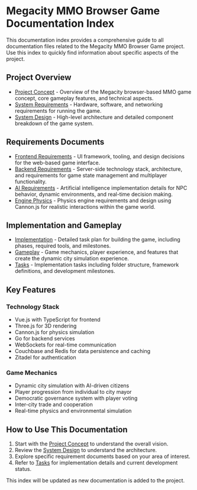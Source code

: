 # Megacity MMO Browser Game Documentation Index

This documentation index provides a comprehensive guide to all documentation files related to the Megacity MMO Browser Game project. Use this index to quickly find information about specific aspects of the project.

## Project Overview

- [Project Concept](project.md) - Overview of the Megacity browser-based MMO game concept, core gameplay features, and technical aspects.
- [System Requirements](system-requirements.md) - Hardware, software, and networking requirements for running the game.
- [System Design](system-design.md) - High-level architecture and detailed component breakdown of the game system.

## Requirements Documents

- [Frontend Requirements](frontend-requirements.md) - UI framework, tooling, and design decisions for the web-based game interface.
- [Backend Requirements](backend-requirements.md) - Server-side technology stack, architecture, and requirements for game state management and multiplayer functionality.
- [AI Requirements](ai-requirements.md) - Artificial intelligence implementation details for NPC behavior, dynamic environments, and real-time decision making.
- [Engine Physics](engine-physics.md) - Physics engine requirements and design using Cannon.js for realistic interactions within the game world.

## Implementation and Gameplay

- [Implementation](implementation.md) - Detailed task plan for building the game, including phases, required tools, and milestones.
- [Gameplay](gameplay.md) - Game mechanics, player experience, and features that create the dynamic city simulation experience.
- [Tasks](tasks.md) - Implementation tasks including folder structure, framework definitions, and development milestones.

## Key Features

### Technology Stack
- Vue.js with TypeScript for frontend
- Three.js for 3D rendering
- Cannon.js for physics simulation
- Go for backend services
- WebSockets for real-time communication
- Couchbase and Redis for data persistence and caching
- Zitadel for authentication

### Game Mechanics
- Dynamic city simulation with AI-driven citizens
- Player progression from individual to city mayor
- Democratic governance system with player voting
- Inter-city trade and cooperation
- Real-time physics and environmental simulation

## How to Use This Documentation

1. Start with the [Project Concept](project.md) to understand the overall vision.
2. Review the [System Design](system-design.md) to understand the architecture.
3. Explore specific requirement documents based on your area of interest.
4. Refer to [Tasks](tasks.md) for implementation details and current development status.

This index will be updated as new documentation is added to the project. 